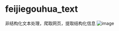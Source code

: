 # feijiegouhua_text
非结构化文本处理，爬取网页，提取结构化信息
![image](https://github.com/linggood/feijiegouhua_text/blob/111/CgotOVvm13CAcP6UAAGCAcRX00Q366.jpg)
